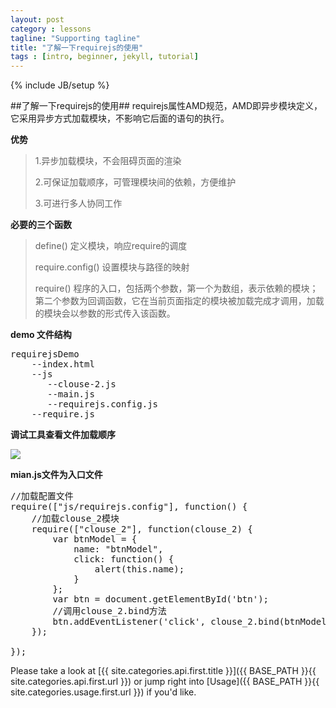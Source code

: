 ```yaml
---
layout: post
category : lessons
tagline: "Supporting tagline"
title: "了解一下requirejs的使用"
tags : [intro, beginner, jekyll, tutorial]
---
```

{% include JB/setup %}

##了解一下requirejs的使用##
requirejs属性AMD规范，AMD即异步模块定义，它采用异步方式加载模块，不影响它后面的语句的执行。

**优势**
> 1.异步加载模块，不会阻碍页面的渲染
> 
> 2.可保证加载顺序，可管理模块间的依赖，方便维护
> 
> 3.可进行多人协同工作

**必要的三个函数**
>define() 定义模块，响应require的调度
>
>require.config() 设置模块与路径的映射
>
>require() 程序的入口，包括两个参数，第一个为数组，表示依赖的模块；第二个参数为回调函数，它在当前页面指定的模块被加载完成才调用，加载的模块会以参数的形式传入该函数。

**demo 文件结构**
<pre>
requirejsDemo
	--index.html
	--js
	   --clouse-2.js
	   --main.js	
	   --requirejs.config.js
	--require.js
</pre>

**调试工具查看文件加载顺序**

![](http://i.imgur.com/h4lb8ex.png)

**mian.js文件为入口文件**

<pre>
//加载配置文件
require(["js/requirejs.config"], function() {
	//加载clouse_2模块
	require(["clouse_2"], function(clouse_2) {
		var btnModel = {
			name: "btnModel",
			click: function() {
				alert(this.name);
			}
		};
		var btn = document.getElementById('btn');
		//调用clouse_2.bind方法
		btn.addEventListener('click', clouse_2.bind(btnModel, "click"), false);
	});

});
</pre>

Please take a look at [{{ site.categories.api.first.title }}]({{ BASE_PATH }}{{ site.categories.api.first.url }})
or jump right into [Usage]({{ BASE_PATH }}{{ site.categories.usage.first.url }}) if you'd like.